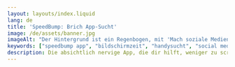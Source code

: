 ```yaml
---
layout: layouts/index.liquid
lang: de
title: 'SpeedBump: Brich App-Sucht'
image: /de/assets/banner.jpg
imageAlt: "Der Hintergrund ist ein Regenbogen, mit 'Mach soziale Medien nervig' in der Mitte in der Schriftart Comic Sans und einer schlecht gezeichneten Katze in der oberen rechten Ecke. Es nimmt Bezug auf das Internet-Meme 'graphic design is my passion'."
keywords: ["speedbump app", "bildschirmzeit", "handysucht", "social media sucht", "digitales wohlbefinden", "produktivität", "android", "iphone"]
description: Die absichtlich nervige App, die dir hilft, weniger zu scrollen. Wie Bremsschwellen für dein Handy.
---
```

